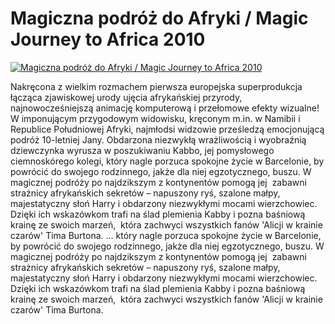 Magiczna podróż do Afryki / Magic Journey to Africa 2010 
=============
[![Magiczna podróż do Afryki / Magic Journey to Africa 2010 ](http://vidos.pl/images/player.gif)](http://vidos.pl/magiczna-podroz-do-afryki-magic-journey-to-africa-2010)

 Nakręcona z wielkim rozmachem pierwsza europejska superprodukcja łącząca zjawiskowej urody ujęcia afrykańskiej przyrody, najnowocześniejszą animację komputerową i przełomowe efekty wizualne! W imponującym przygodowym widowisku, kręconym m.in. w Namibii i Republice Południowej Afryki, najmłodsi widzowie prześledzą emocjonującą podróż 10-letniej Jany. Obdarzona niezwykłą wrażliwością i wyobraźnią dziewczynka wyrusza w poszukiwaniu Kabbo, jej pomysłowego ciemnoskórego kolegi, który nagle porzuca spokojne życie w Barcelonie, by powrócić do swojego rodzinnego, jakże dla niej egzotycznego, buszu. W magicznej podróży po najdzikszym z kontynentów pomogą jej  zabawni strażnicy afrykańskich sekretów – napuszony ryś, szalone małpy, majestatyczny słoń Harry i obdarzony niezwykłymi mocami wierzchowiec. Dzięki ich wskazówkom trafi na ślad plemienia Kabby i pozna baśniową krainę ze swoich marzeń,  która zachwyci wszystkich fanów 'Alicji w krainie czarów' Tima Burtona.   ... który nagle porzuca spokojne życie w Barcelonie, by powrócić do swojego rodzinnego, jakże dla niej egzotycznego, buszu. W magicznej podróży po najdzikszym z kontynentów pomogą jej  zabawni strażnicy afrykańskich sekretów – napuszony ryś, szalone małpy, majestatyczny słoń Harry i obdarzony niezwykłymi mocami wierzchowiec. Dzięki ich wskazówkom trafi na ślad plemienia Kabby i pozna baśniową krainę ze swoich marzeń,  która zachwyci wszystkich fanów 'Alicji w krainie czarów' Tima Burtona.
